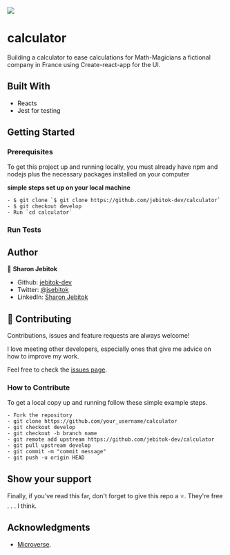 ![](https://img.shields.io/badge/Microverse-blueviolet)

# calculator
Building a calculator to ease calculations for Math-Magicians a fictional company in France using Create-react-app for the UI.

## Built With

- Reacts
- Jest for testing

## Getting Started

### Prerequisites

To get this project up and running locally, you must already have npm and nodejs plus the necessary packages installed on your computer

**simple steps set up on your local machine**

```
- $ git clone `$ git clone https://github.com/jebitok-dev/calculator`
- $ git checkout develop
- Run `cd calculator`
```

<!-- - [Live Version](https://todo-list-vjs.netlify.app/) -->

### Run Tests
<!-- Tests for modules written using **Jest**
- ``$ npm run test`` or ``$ yarn test`` or ``$ npx jest --coverage`` -->

## Author

👤 **Sharon Jebitok**

- Github: [jebitok-dev](https://github.com/jebitok-dev)
- Twitter: [@jsebitok](https://twitter.com/jsebitok)
- LinkedIn: [Sharon Jebitok](https://www.linkedin.com/in/sharon-jebitok/)

## 🤝 Contributing

Contributions, issues and feature requests are always welcome!

I love meeting other developers, especially ones that give me advice on how to improve my work.

Feel free to check the [issues page](https://github.com/jebitok-dev/calculator).

### How to Contribute

To get a local copy up and running follow these simple example steps.

```
- Fork the repository
- git clone https://github.com/your_username/calculator
- git checkout develop
- git checkout -b branch name
- git remote add upstream https://github.com/jebitok-dev/calculator
- git pull upstream develop
- git commit -m "commit message"
- git push -u origin HEAD
```

## Show your support

Finally, if you've read this far, don't forget to give this repo a ⭐️. They're free . . . I think.

## Acknowledgments

- [Microverse](https://microverse.org).